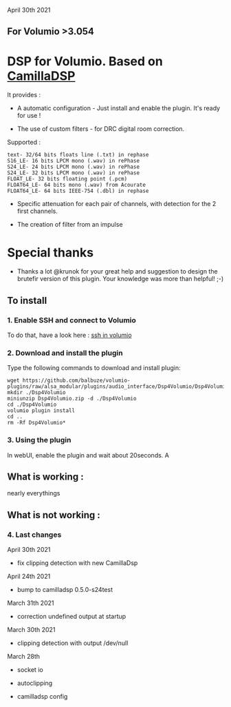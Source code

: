 April 30th 2021


##  For Volumio >3.054


#	DSP for Volumio. Based on [CamillaDSP](https://github.com/HEnquist/camilladsp)

It provides :


- A automatic configuration - Just install and enable the plugin. It's ready for use !

- The use of custom filters - for DRC digital room correction.

Supported :

    text- 32/64 bits floats line (.txt) in rephase
    S16_LE- 16 bits LPCM mono (.wav) in rePhase
    S24_LE- 24 bits LPCM mono (.wav) in rePhase
    S24_LE- 32 bits LPCM mono (.wav) in rePhase
    FLOAT_LE- 32 bits floating point (.pcm)
    FLOAT64_LE- 64 bits mono (.wav) from Acourate
    FLOAT64_LE- 64 bits IEEE-754 (.dbl) in rephase

- Specific attenuation for each pair of channels, with detection for the 2 first channels.

- The creation of filter from an impulse

# Special thanks

- Thanks a lot @krunok for your great help and suggestion to design the brutefir version of this plugin. Your knowledge was more than helpful! ;-)



## To install


### 1. Enable SSH and connect to Volumio

To do that, have a look here : [ssh in volumio](https://volumio.github.io/docs/User_Manual/SSH.html)

### 2. Download and install the plugin

Type the following commands to download and install plugin:

```
wget https://github.com/balbuze/volumio-plugins/raw/alsa_modular/plugins/audio_interface/Dsp4Volumio/Dsp4Volumio.zip
mkdir ./Dsp4Volumio
miniunzip Dsp4Volumio.zip -d ./Dsp4Volumio
cd ./Dsp4Volumio
volumio plugin install
cd ..
rm -Rf Dsp4Volumio*
```

### 3. Using the plugin

In webUI, enable the plugin and wait about 20seconds.
A

## What is working :

nearly everythings


## What is not working :

### 4. Last changes

April 30th 2021

- fix clipping detection with new CamillaDsp

April 24th 2021

- bump to camilladsp 0.5.0-s24test

March 31th 2021

- correction undefined output at startup

March 30th 2021

- clipping detection with output /dev/null

March 28th

- socket io

- autoclipping
- camilladsp config
